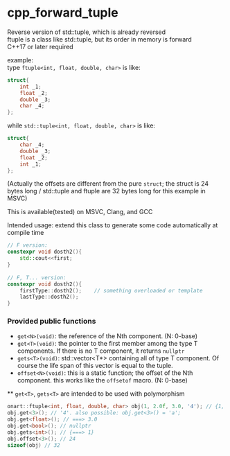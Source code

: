 # cpp_forward_tuple
Reverse version of std::tuple, which is already reversed\
ftuple is a class like std::tuple, but its order in memory is forward\
C++17 or later required

example:\
type `ftuple<int, float, double, char>` is like:
```C++
struct{
    int _1;
    float _2;
    double _3;
    char _4;
};
```
while `std::tuple<int, float, double, char>` is like:
```C++
struct{
    char _4;
    double _3;
    float _2;
    int _1;
};
```
(Actually the offsets are different from the pure `struct`; the struct is 24 bytes long / std::tuple and ftuple are 32 bytes long for this example in MSVC)

This is available(tested) on MSVC, Clang, and GCC

Intended usage: extend this class to generate some code automatically at compile time
```C++
// F version:
constexpr void dosth2(){
    std::cout<<first;
}
    
// F, T... version:
constexpr void dosth2(){
    firstType::dosth2();    // something overloaded or template
    lastType::dosth2();
}
```

### Provided public functions
* `get<N>(void)`: the reference of the Nth component. (N: 0-base)
* `get<T>(void)`: the pointer to the first member among the type T components. If there is no T component, it returns `nullptr`
* `gets<T>(void)`: std::vector<T*> containing all of type T component. Of course the life span of this vector is equal to the tuple.
* `offset<N>(void)`: this is a static function; the offset of the Nth component. this works like the `offsetof` macro. (N: 0-base)

** `get<T>`, `gets<T>` are intended to be used with polymorphism
```C++
onart::ftuple<int, float, double, char> obj(1, 2.0f, 3.0, '4'); // {1, 2.0f, 3.0, '4'} also possible
obj.get<3>(); // '4'. also possible: obj.get<3>() = 'a';
obj.get<float>(); // ===> 3.0
obj.get<bool>(); // nullptr
obj.gets<int>(); // {===> 1}
obj.offset<3>(); // 24
sizeof(obj) // 32
```
